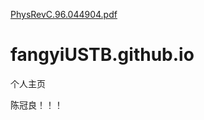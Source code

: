 [PhysRevC.96.044904.pdf](https://github.com/fangyiUSTB/fangyiUSTB.github.io/files/6928437/PhysRevC.96.044904.pdf)
# fangyiUSTB.github.io
个人主页

陈冠良！！！
